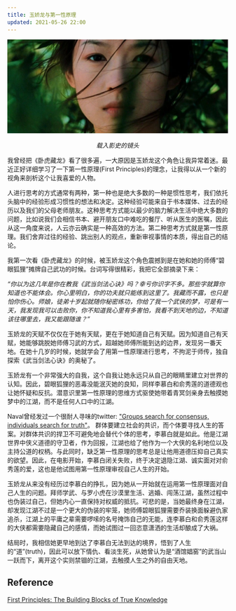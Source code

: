 ```yaml
---
title: 玉娇龙与第一性原理
updated: 2021-05-26 22:00
---
```


<p align="center">
<img src="/images/yujiaolong.jpeg" alt="apple_store" width="600"/>
</p>
<p align="center">
<span class="footer"> <i> 载入影史的镜头 </i></span>
</p>

我曾经把《卧虎藏龙》看了很多遍，一大原因是玉娇龙这个角色让我异常着迷。最近正好详细学习了一下第一性原理(First Principles)的理念，让我得以从一个新的视角来剖析这个让我喜爱的人物。

人进行思考的方式通常有两种，第一种也是绝大多数的一种是惯性思考，我们依托头脑中的经验形成习惯性的想法和决定。这种经验可能来自于书本媒体、过去的经历以及我们的父母老师朋友。这种思考方式能以最少的脑力解决生活中绝大多数的问题，比如说我们会相信书本、避开朋友口中难吃的餐厅、听从医生的医嘱，因此从这一角度来说，人云亦云确实是一种高效的方法。第二种思考方式就是第一性原理。我们舍弃过往的经验、跳出别人的观点，重新审视事情的本质，得出自己的结论。

我第一次看《卧虎藏龙》的时候，被玉娇龙这个角色震撼到是在她和她的师傅“碧眼狐狸”摊牌自己武功的时候。台词写得很精彩，我把它全部摘录下来：

_“你以为这几年是你在教我《武当剑法心诀》吗？幸亏你识字不多。那些字就算你知道也不能体会。你心里明白，你的功夫就只能练到这里了。我藏而不露，也只是怕你伤心。师娘，徒弟十岁起就随你秘密练功，你给了我一个武侠的梦，可是有一天，我发现我可以击败你，你不知道我心里有多害怕，我看不到天地的边，不知道该往哪里去，我又能跟随谁？”_

玉娇龙的天赋不仅仅在于她有天赋，更在于她知道自己有天赋。因为知道自己有天赋，她能够跳脱她师傅习武的方式，超越她师傅所能到达的边界，发现另一番天地。在她十几岁的时候，她就学会了用第一性原理进行思考，不拘泥于师传，独自探索《武当剑法心诀》的奥秘了。

玉娇龙有一个非常强大的自我，这个自我让她永远只从自己的眼睛里建立对世界的认知。因此，碧眼狐狸的恶毒没能泯灭她的良知，同样李慕白和俞秀莲的道德观也让她怀疑和反抗。潜意识里第一性原理的思维方式驱使她带着青冥剑亲身去触摸她梦中的江湖，而不是任何人口中的江湖。

Naval曾经发过一个很耐人寻味的twitter: ["Groups search for consensus, individuals search for truth"](https://twitter.com/naval/status/1141844787705741312?s=21)。 群体要建立社会的共识，而个体要寻找人生的答案。对群体共识的捍卫不可避免地会替代个体的思考，李慕白就是如此。他是江湖世界中侠义道德的守卫者，作为回报，江湖也给了他作为一个大侠的名利地位以及主持公道的权柄。与此同时，缺乏第一性原理的思考总是让他用道德压抑自己真实的欲望。因此，在电影开始，李慕白闭关失败，终于决定退隐江湖、诚实面对对俞秀莲的爱，这也是他试图用第一性原理审视自己人生的开始。

玉娇龙从来没有经历过李慕白的挣扎，因为她从一开始就在运用第一性原理面对自己人生的问题。拜师学武、与罗小虎在沙漠里生活、逃婚、闯荡江湖，虽然过程中也伪装过自己，但她内心一直保持对权威的抵抗。可悲的是，当她最终身在江湖，却发现江湖不过是一个更大的伪装的牢笼，她师傅碧眼狐狸需要乔装换面躲避仇家追杀，江湖上的平庸之辈需要啰嗦的名号掩饰自己的无能，连李慕白和俞秀莲这样的大侠都需要隐藏自己的感情，而她试图过一回恣意潇洒的生活却酿成了大祸。

结局时，我相信她更早地到达了李慕白无法到达的境界，悟到了人生的“道”(truth)，因此可以放下情仇、看淡生死，从她曾认为是“酒馆娼窑”的武当山一跃而下，离开这个实则禁锢的江湖，去触摸人生之外的自由天地。

## Reference

[First Principles: The Building Blocks of True Knowledge](https://fs.blog/2018/04/first-principles/)
